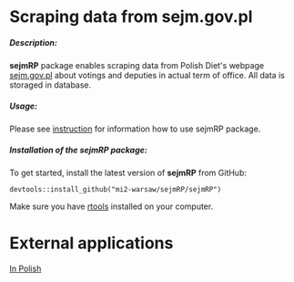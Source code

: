 Scraping data from sejm.gov.pl
==============================

<h5> Description: </h5>

**sejmRP** package enables scraping data from Polish Diet's webpage [sejm.gov.pl](http://www.sejm.gov.pl/)
about votings and deputies in actual term of office. All data is storaged in database.

<h5> Usage: </h5>

Please see [instruction](https://github.com/mi2-warsaw/sejmRP/blob/master/INSTRUCTION.pdf) for information how to use sejmRP package.

<h5> Installation of the sejmRP package: </h5>

To get started, install the latest version of **sejmRP** from GitHub:

```
devtools::install_github("mi2-warsaw/sejmRP/sejmRP")
```

Make sure you have [rtools](http://cran.r-project.org/bin/windows/Rtools/) installed on your computer.


External applications
=====================

[In Polish](http://prokulski.net/index.php/2017/04/22/sejm-viii-kadencji/#przejscie-z-kukiz15-do-nowoczesnej)

